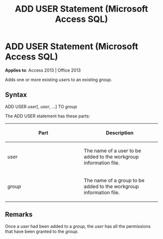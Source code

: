 ﻿---
title: ADD USER Statement (Microsoft Access SQL)
TOCTitle: ADD USER Statement (Microsoft Access SQL)
ms:assetid: 1feb631f-cb8c-14ae-6214-276f1faf1a55
ms:mtpsurl: https://msdn.microsoft.com/library/Ff845862(v=office.15)
ms:contentKeyID: 48543652
ms.date: 09/18/2015
mtps_version: v=office.15
---

# ADD USER Statement (Microsoft Access SQL)

**Applies to**: Access 2013 | Office 2013

Adds one or more existing *user*s to an existing *group*.

## Syntax

ADD USER *user*\[, *user*, …\] TO *group*

The ADD USER statement has these parts:

<table>
<colgroup>
<col style="width: 50%" />
<col style="width: 50%" />
</colgroup>
<thead>
<tr class="header">
<th><p>Part</p></th>
<th><p>Description</p></th>
</tr>
</thead>
<tbody>
<tr class="odd">
<td><p><em>user</em></p></td>
<td><p>The name of a user to be added to the workgroup information file.</p></td>
</tr>
<tr class="even">
<td><p><em>group</em></p></td>
<td><p>The name of a group to be added to the workgroup information file.</p></td>
</tr>
</tbody>
</table>


## Remarks

Once a *user* had been added to a *group,* the *user* has all the permissions that have been granted to the *group*.

